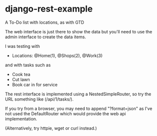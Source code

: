 # django-rest-example

A To-Do list with locations, as with GTD

The web interface is just there to show the data
but you'll need to use the admin interface to 
create the data items.

I was testing with 
* Locations: @Home(1), @Shops(2), @Work(3)

and with tasks such as 
* Cook tea
* Cut lawn
* Book car in for service

The rest interface is implemented using a NestedSimpleRouter, 
so try the URL something like (/api/1/tasks/).

If you try from a browser, you may need to append "?format=json" 
as I've not used the DefaultRouter which would provide the
web api implementation.  

(Alternatively, try httpie, wget or curl instead.)
